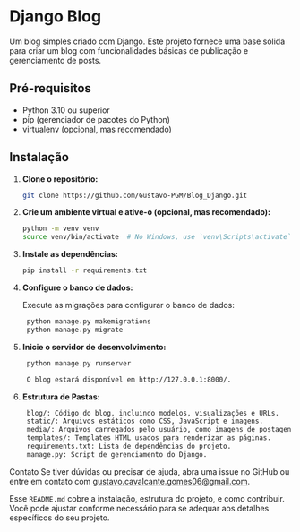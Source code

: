 # Django Blog

Um blog simples criado com Django. Este projeto fornece uma base sólida para criar um blog com funcionalidades básicas de publicação e gerenciamento de posts.

## Pré-requisitos

- Python 3.10 ou superior
- pip (gerenciador de pacotes do Python)
- virtualenv (opcional, mas recomendado)

## Instalação

1. **Clone o repositório:**

   ```bash
   git clone https://github.com/Gustavo-PGM/Blog_Django.git

2. **Crie um ambiente virtual e ative-o (opcional, mas recomendado):**

   ```bash
   python -m venv venv
   source venv/bin/activate  # No Windows, use `venv\Scripts\activate`

3. **Instale as dependências:**

   ```bash
   pip install -r requirements.txt

4. **Configure o banco de dados:**

   Execute as migrações para configurar o banco de dados:

    ```bash
     python manage.py makemigrations
     python manage.py migrate


5. **Inicie o servidor de desenvolvimento:**

   ```bash
    python manage.py runserver

    O blog estará disponível em http://127.0.0.1:8000/.

6. **Estrutura de Pastas:**
   ```bash
    blog/: Código do blog, incluindo modelos, visualizações e URLs.
    static/: Arquivos estáticos como CSS, JavaScript e imagens.
    media/: Arquivos carregados pelo usuário, como imagens de postagens.
    templates/: Templates HTML usados para renderizar as páginas.
    requirements.txt: Lista de dependências do projeto.
    manage.py: Script de gerenciamento do Django.


Contato
Se tiver dúvidas ou precisar de ajuda, abra uma issue no GitHub ou entre em contato com gustavo.cavalcante.gomes06@gmail.com.

Esse `README.md` cobre a instalação, estrutura do projeto, e como contribuir. Você pode ajustar conforme necessário para se adequar aos detalhes específicos do seu projeto.
